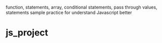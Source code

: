 function, statements, array, conditional statements, pass through values, statements 
sample practice for understand Javascript better
# js_project
